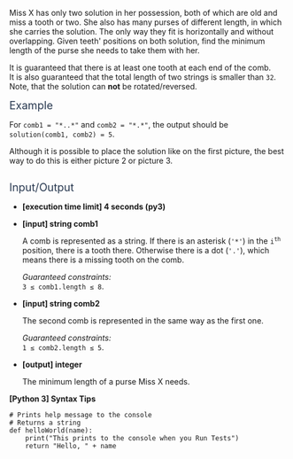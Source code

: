 <p>Miss X has only two solution in her possession, both of which are old and miss a tooth or two. She also has many purses of different length, in which she carries the solution. The only way they fit is horizontally and without overlapping. Given teeth' positions on both solution, find the minimum length of the purse she needs to take them with her.</p>
<p>It is guaranteed that there is at least one tooth at each end of the comb.<br />
It is also guaranteed that the total length of two strings is smaller than <code>32</code>.<br />
Note, that the solution can <strong>not</strong> be rotated/reversed.</p>
<p><span class="markdown--header" style="color:#2b3b52;font-size:1.4em">Example</span></p>
<p>For <code>comb1 = "*..*"</code> and <code>comb2 = "*.*"</code>, the output should be<br />
<code>solution(comb1, comb2) = 5</code>.</p>
<p>Although it is possible to place the solution like on the first picture, the best way to do this is either picture 2 or picture 3.</p>
<p><img src="https://codesignal.s3.amazonaws.com/tasks/combs/img/cbs.png?_tm=1624642284619" alt /></p>
<p><span class="markdown--header" style="color:#2b3b52;font-size:1.4em">Input/Output</span></p>
<ul>
<li>
<p><strong>[execution time limit] 4 seconds (py3)</strong></p>
</li>
<li>
<p><strong>[input] string comb1</strong></p>
<p>A comb is represented as a string. If there is an asterisk (<code>'*'</code>) in the <code>i<sup>th</sup></code> position, there is a tooth there. Otherwise there is a dot (<code>'.'</code>), which means there is a missing tooth on the comb.</p>
<p><em>Guaranteed constraints:</em><br />
<code>3 ≤ comb1.length ≤ 8</code>.</p>
</li>
<li>
<p><strong>[input] string comb2</strong></p>
<p>The second comb is represented in the same way as the first one.</p>
<p><em>Guaranteed constraints:</em><br />
<code>1 ≤ comb2.length ≤ 5</code>.</p>
</li>
<li>
<p><strong>[output] integer</strong></p>
<p>The minimum length of a purse Miss X needs.</p>
</li>
</ul>
<p><strong>[Python 3] Syntax Tips</strong></p>
<pre><code class="language-python"><span class="hljs-comment"># Prints help message to the console</span>
<span class="hljs-comment"># Returns a string</span>
<span class="hljs-keyword">def</span> <span class="hljs-title function_">helloWorld</span>(<span class="hljs-params">name</span>):
    <span class="hljs-built_in">print</span>(<span class="hljs-string">"This prints to the console when you Run Tests"</span>)
    <span class="hljs-keyword">return</span> <span class="hljs-string">"Hello, "</span> + name

</code></pre>
